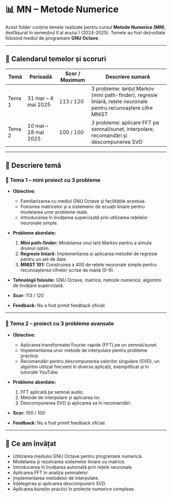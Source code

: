 # 📊 MN – Metode Numerice

Acest folder conține temele realizate pentru cursul **Metode Numerice (MN)**, desfășurat în semestrul II al anului I (2024-2025). Temele au fost dezvoltate folosind mediul de programare **GNU Octave**.

---

## 📅 Calendarul temelor și scoruri

| Temă   | Perioadă               | Scor / Maximum | Descriere sumară                                       |
|--------|------------------------|----------------|-------------------------------------------------------|
| Tema 1 | 31 mar – 4 mai 2025    | 113 / 120      | 3 probleme: lanțul Markov (mini path-finder), regresie liniară, rețele neuronale pentru recunoaștere cifre MNIST |
| Tema 2 | 10 mai – 28 mai 2025   | 100 / 100      | 3 probleme: aplicare FFT pe semnal/sunet, interpolare, recomandări și descompunerea SVD |

---

## 📌 Descriere temă

### 📁 Tema 1 – mini proiect cu 3 probleme

- **Obiective:**
  - Familiarizarea cu mediul GNU Octave și facilitățile acestuia.
  - Folosirea matricelor și a sistemelor de ecuații liniare pentru modelarea unor probleme reale.
  - Introducerea în învățarea supervizată prin utilizarea rețelelor neuronale simple.

- **Probleme abordate:**
  1. **Mini path-finder:** Modelarea unui lanț Markov pentru a simula drumul optim.
  2. **Regresie liniară:** Implementarea și aplicarea metodei de regresie pentru un set de date.
  3. **MNIST 101:** Construirea a 400 de rețele neuronale simple pentru recunoașterea cifrelor scrise de mână (0-9).

- **Tehnologii folosite:** GNU Octave, matrice, metode numerice, algoritmi de învățare supervizată.

- **Scor:** 113 / 120  
- **Feedback:** Nu a fost primit feedback oficial.

---

### 📁 Tema 2 – proiect cu 3 probleme avansate

- **Obiective:**
  - Aplicarea transformatei Fourier rapide (FFT) pe un semnal/sunet.
  - Implementarea unor metode de interpolare pentru probleme practice.
  - Recomandări pentru descompunerea valorilor singulare (SVD), un algoritm utilizat frecvent în diverse aplicații, exemplificat și în tutoriale YouTube.

- **Probleme abordate:**
  1. FFT aplicată pe semnal audio.
  2. Metode de interpolare și aplicarea lor.
  3. Descompunerea SVD și aplicarea sa în recomandări.

- **Scor:** 100 / 100  
- **Feedback:** Nu a fost primit feedback oficial.

---

## 🧠 Ce am învățat

- Utilizarea mediului GNU Octave pentru programare numerică.
- Modelarea și rezolvarea sistemelor liniare cu matrice.
- Introducerea în învățarea automată prin rețele neuronale.
- Aplicarea FFT în analiza semnalelor.
- Implementarea metodelor de interpolare.
- Înțelegerea și aplicarea descompunerii SVD.
- Aplicarea bunelor practici în proiecte numerice complexe.
